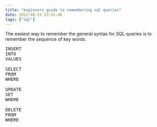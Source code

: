 ```yaml
---
title: "beginners guide to remembering sql queries"
date: 2012-08-15 22:31:46
tags: ["sql"]
---
```


<p>
The easiest way to remember the general syntax for SQL queries is to remember the sequence of key words.</p>

<pre>
INSERT 
INTO
VALUES

SELECT
FROM
WHERE

UPDATE
SET 
WHERE

DELETE
FROM
WHERE
</pre>

</p>
